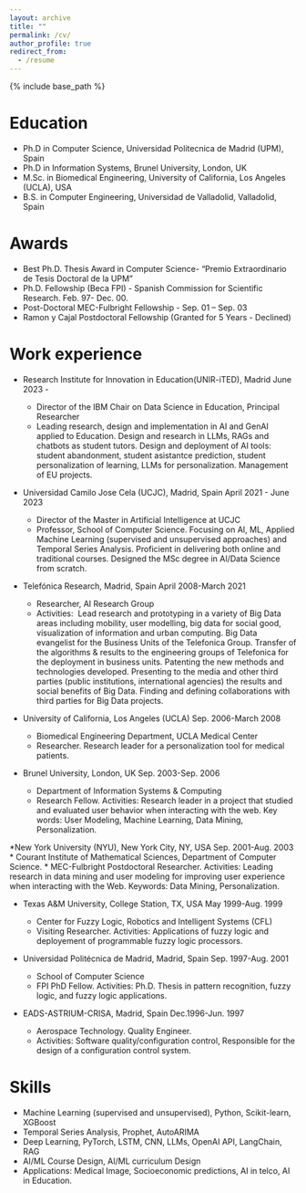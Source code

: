 ```yaml
---
layout: archive
title: ""
permalink: /cv/
author_profile: true
redirect_from:
  - /resume
---
```


{% include base_path %}

Education
======
* Ph.D in Computer Science, Universidad Politecnica de Madrid (UPM), Spain
* Ph.D in Information Systems, Brunel University, London, UK
* M.Sc. in Biomedical Engineering, University of California, Los Angeles (UCLA), USA
* B.S. in Computer Engineering, Universidad de Valladolid, Valladolid, Spain

Awards
=====
* Best Ph.D. Thesis Award in Computer Science- “Premio Extraordinario de Tesis Doctoral de la UPM”
* Ph.D. Fellowship (Beca FPI) -  Spanish Commission for Scientific Research.  Feb. 97- Dec. 00.
* Post-Doctoral MEC-Fulbright Fellowship -  Sep. 01 – Sep. 03
* Ramon y Cajal Postdoctoral Fellowship (Granted for 5 Years - Declined)


Work experience
======
* Research Institute for Innovation in Education(UNIR-iTED), Madrid June 2023 -
    * Director of the IBM Chair on Data Science in Education, Principal Researcher
    * Leading research, design and implementation in AI and GenAI applied to Education. Design and
    research in LLMs, RAGs and chatbots as student tutors. Design and deployment of AI tools: student
    abandonment, student asistantce prediction, student personalization of learning, LLMs for personalization.
    Management of EU projects.
  
* Universidad Camilo Jose Cela (UCJC), Madrid, Spain April 2021 - June 2023
    * Director of the Master in Artificial Intelligence at UCJC
    * Professor, School of Computer Science. Focusing on AI, ML, Applied Machine Learning (supervised
    and unsupervised approaches) and Temporal Series Analysis. Proficient in delivering both
    online and traditional courses. Designed the MSc degree in AI/Data Science from scratch.

* Telefónica Research, Madrid, Spain                        April 2008-March 2021
    * Researcher, AI Research Group
    * Activities: ﻿ Lead research and prototyping in a variety of Big Data areas including mobility, user modelling, big data for social good, visualization of information  and urban computing. Big Data evangelist for the Business       Units of the Telefonica Group. Transfer of the algorithms & results to the engineering groups of Telefonica for the deployment in business units. Patenting the new methods and technologies developed. Presenting to the media and     other third parties (public institutions, international agencies) the results and social benefits of Big Data. Finding and defining collaborations with third parties for Big Data projects.

* University of California, Los Angeles (UCLA)                              Sep. 2006-March 2008
    * Biomedical Engineering Department, UCLA Medical Center
    * Researcher. Research leader for a personalization tool for medical patients. 

* Brunel University, London, UK                                                                            Sep. 2003-Sep. 2006
    * Department of Information Systems & Computing
    * Research Fellow. Activities:  Research leader in a project that studied and evaluated user behavior when interacting with the web. Key words: User Modeling, Machine Learning, Data Mining, Personalization.

*New York University (NYU), New York City, NY, USA                             Sep. 2001-Aug. 2003
    * Courant Institute of Mathematical Sciences, Department of Computer Science.
    * MEC-Fulbright Postdoctoral Researcher. Activities: Leading research in data mining and user modeling for improving user experience when interacting with the Web. Keywords: Data Mining, Personalization.

 * Texas A&M University, College Station, TX, USA                                         May 1999-Aug. 1999
    * Center for Fuzzy Logic, Robotics and Intelligent Systems (CFL)
    *  Visiting Researcher. Activities: Applications of fuzzy logic and deployement of programmable fuzzy logic processors.

* Universidad Politécnica de Madrid, Madrid, Spain                                  Sep. 1997-Aug. 2001
  * School of Computer Science
  * FPI PhD Fellow. Activities:  Ph.D. Thesis in pattern recognition,  fuzzy logic, and fuzzy logic applications.

* EADS-ASTRIUM-CRISA, Madrid, Spain                                                             Dec.1996-Jun. 1997
  * Aerospace Technology. Quality Engineer.
  * Activities: Software quality/configuration control, Responsible for the design of a configuration control system.
    
  
Skills
======
* Machine Learning (supervised and unsupervised), Python, Scikit-learn, XGBoost
* Temporal Series Analysis, Prophet, AutoARIMA
* Deep Learning, PyTorch, LSTM, CNN, LLMs, OpenAI API, LangChain, RAG
* AI/ML Course Design, AI/ML curriculum Design
* Applications: Medical Image, Socioeconomic predictions, AI in telco, AI in Education.


